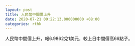 ```yaml
---
layout: post
title: 人民幣中間價上升
date: 2020-07-21 09:22:13.000000000 +08:00
categories: rthk
---
```


人民幣中間價上升，報6.9862兌1美元，較上日中間價高66點子。
